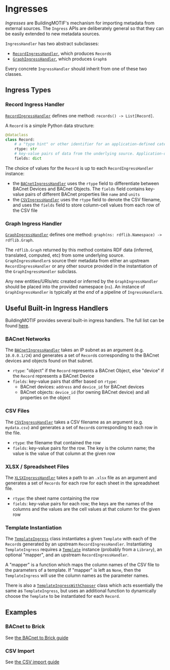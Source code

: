 # Ingresses

*Ingresses* are BuildingMOTIF's mechanism for importing metadata from external sources.
The `Ingress` APIs are deliberately general so that they can be easily extended to new metadata sources.

`IngressHandler` has two abstract subclasses:
- [`RecordIngressHandler`](/reference/apidoc/_autosummary/buildingmotif.ingresses.base.html#buildingmotif.ingresses.base.RecordIngressHandler), which produces `Record`s
- [`GraphIngressHandler`](/reference/apidoc/_autosummary/buildingmotif.ingresses.base.html#buildingmotif.ingresses.base.GraphIngressHandler), which produces `Graph`s

Every concrete `IngressHandler` should inherit from one of these two classes.

## Ingress Types

### Record Ingress Handler

[`RecordIngressHandler`](/reference/apidoc/_autosummary/buildingmotif.ingresses.base.html#buildingmotif.ingresses.base.RecordIngressHandler) defines one method: `records() -> List[Record]`.

A `Record` is a simple Python data structure:

```python
@dataclass
class Record:
    # a "type hint" or other identifier for an application-defined category of Records
    rtype: str
    # key-value pairs of data from the underlying source. Application-defined structure
    fields: dict
```

The choice of values for the `Record` is up to each `RecordIngressHandler` instance:
- the [`BACnetIngressHandler`](/reference/apidoc/_autosummary/buildingmotif.ingresses.bacnet.html#buildingmotif.ingresses.bacnet.BACnetNetwork) uses the `rtype` field to differentiate between BACnet Devices and BACnet Objects. The `fields` field contains key-value pairs of different BACnet properties like `name` and `units`
- the [`CSVIngressHandler`](/reference/apidoc/_autosummary/buildingmotif.ingresses.csv.html#buildingmotif.ingresses.csv.CSVIngress) uses the `rtype` field to denote the CSV filename, and uses the `fields` field to store column-cell values from each row of the CSV file

### Graph Ingress Handler

[`GraphIngressHandler`](/reference/apidoc/_autosummary/buildingmotif.ingresses.base.html#buildingmotif.ingresses.base.GraphIngressHandler) defines one method: `graph(ns: rdflib.Namespace) -> rdflib.Graph`.

The `rdflib.Graph` returned by this method contains RDF data (inferred, translated, computed, etc) from some underlying source.
`GraphIngressHandler`s source their metadata from either an upstream `RecordIngressHandler` or any other source provided in the instantiation of the `GraphIngressHandler` subclass.

Any new entities/URIs/etc created or inferred by the `GraphIngressHandler` should be placed into the provided namespace (`ns`).
An instance of `GraphIngressHandler` is typically at the *end* of a pipeline of `IngressHandler`s.

## Useful Built-in Ingress Handlers

BuildingMOTIF provides several built-in ingress handlers.
The full list can be found [here](/reference/apidoc/_autosummary/buildingmotif.ingresses.html).

### BACnet Networks

The [`BACnetIngressHandler`](/reference/apidoc/_autosummary/buildingmotif.ingresses.bacnet.html#buildingmotif.ingresses.bacnet.BACnetNetwork) takes an IP subnet as an argument (e.g. `10.0.0.1/24`) and generates a set of `Record`s corresponding to the BACnet devices and objects found on that subnet.

- `rtype`: "object" if the `Record` represents a BACnet Object, else "device" if the `Record` represents a BACnet Device
- `fields`: key-value pairs that differ based on `rtype`:
    - BACnet devices: `address` and `device_id` for BACnet devices
    - BACnet objects: `device_id` (for owning BACnet device) and all properties on the object

### CSV Files

The [`CSVIngressHandler`](/reference/apidoc/_autosummary/buildingmotif.ingresses.csv.html#buildingmotif.ingresses.csv.CSVIngress) takes a CSV filename as an argument  (e.g. `mydata.csv`) and generates a set of `Record`s corresponding to each row in the file.

- `rtype`: the filename that contained the row
- `fields`: key-value pairs for the row. The key is the column name; the value is the value of that column at the given row

### XLSX / Spreadsheet Files

The [`XLSXIngressHandler`](/reference/apidoc/_autosummary/buildingmotif.ingresses.xlsx.html#buildingmotif.ingresses.xlsx.XLSXIngress) takes a path to an `.xlsx` file as an argument and generates a set of `Records` for each row for each sheet in the spreadsheet file.

- `rtype`: the sheet name containing the row
- `fields`: key-value pairs for each row; the keys are the names of the columns and the values are the cell values at that column for the given row

### Template Instantiation

The [`TemplateIngress`](/reference/apidoc/_autosummary/buildingmotif.ingresses.template.html#buildingmotif.ingresses.template.TemplateIngress) class instantiates a given `Template` with each of the `Record`s generated by an upstream `RecordIngressHandler`. Instantiating `TemplateIngress`  requires a [`Template`](/reference/apidoc/_autosummary/buildingmotif.dataclasses.template.html#buildingmotif.dataclasses.template.Template) instance (probably from a `Library`), an optional "mapper", and an upstream `RecordIngressHandler`.

A "mapper" is a function which maps the column names of the CSV file to the parameters of a template.
If "mapper" is left as `None`, then the `TemplateIngress` will use the column names as the parameter names.

There is also a [`TemplateIngressWithChooser`](/reference/apidoc/_autosummary/buildingmotif.ingresses.template.html#buildingmotif.ingresses.template.TemplateIngressWithChooser) class which acts essentially the same as `TemplateIngress`, but uses an additional function to dynamically choose the `Template` to be instantiated for each `Record`.

## Examples

### BACnet to Brick

See [the BACnet to Brick guide](/guides/bacnet-to-brick)

### CSV Import

See [the CSV import guide](/guides/csv-import)
